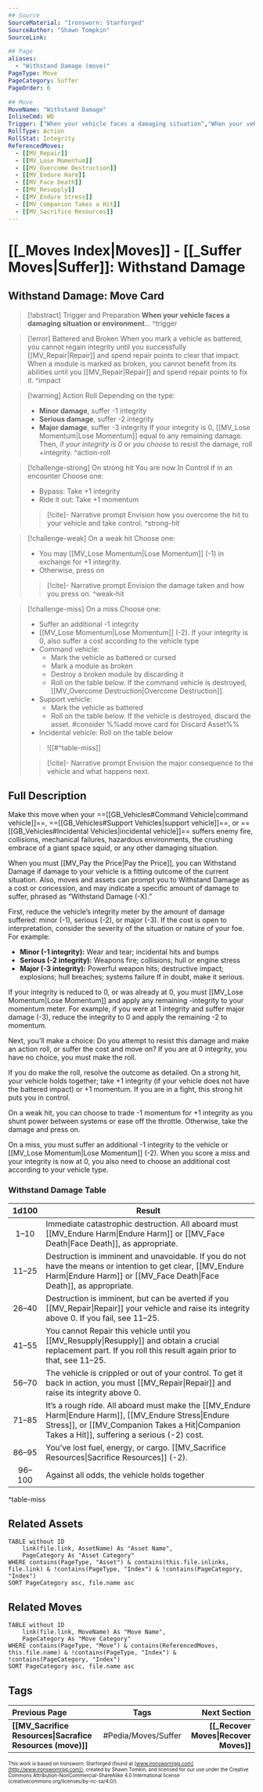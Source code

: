 ```yaml
---
## Source
SourceMaterial: "Ironsworn: Starforged"
SourceAuthor: "Shawn Tompkin"
SourceLink: 

## Page
aliases:
  - "Withstand Damage (move)"
PageType: Move
PageCategory: Suffer
PageOrder: 6

## Move
MoveName: "Withstand Damage"
InlineCmd: WD
Trigger: ["When your vehicle faces a damaging situation","When your vehicle faces damaging environment"]
RollType: Action
RollStat: Integrity
ReferencedMoves: 
  - [[MV_Repair]]
  - [[MV_Lose Momentum]]
  - [[MV_Overcome Destruction]]
  - [[MV_Endure Harm]]
  - [[MV_Face Death]]
  - [[MV_Resupply]]
  - [[MV_Endure Stress]]
  - [[MV_Companion Takes a Hit]]
  - [[MV_Sacrifice Resources]]
---
```

# [[_Moves Index|Moves]] - [[_Suffer Moves|Suffer]]: Withstand Damage
## Withstand Damage: Move Card
>[!abstract]  Trigger and Preparation
>**When your vehicle faces a damaging situation or environment**... ^trigger

> [!error] Battered and Broken
> When you mark a vehicle as battered, you cannot regain integrity until you successfully [[MV_Repair|Repair]] and spend repair points to clear that impact. 
> When a module is marked as broken, you cannot benefit from its abilities until you [[MV_Repair|Repair]] and spend repair points to fix it. ^impact

> [!warning] Action Roll
>  Depending on the type: 
>- **Minor damage**, suffer -1 integrity
>- **Serious damage**, suffer -2 integrity
>- **Major damage**, suffer -3 integrity
>If your integrity is 0, [[MV_Lose Momentum|Lose Momentum]] equal to any remaining damage. 
>Then, if *your integrity is 0* or *you choose* to resist the damage, roll +integrity. ^action-roll

> [!challenge-strong] On strong hit
> You are now In Control if in an encounter
>Choose one:
>-  Bypass: Take +1 integrity
>-  Ride it out: Take +1 momentum
> > [!cite]- Narrative prompt
> > Envision how you overcome the hit to your vehicle and take control. ^strong-hit

> [!challenge-weak] On a weak hit
> Choose one:
>- You may [[MV_Lose Momentum|Lose Momentum]] (-1) in exchange for +1 integrity.
>- Otherwise, press on
> > [!cite]- Narrative prompt
> > Envision the damage taken and how you press on. ^weak-hit

> [!challenge-miss] On a miss
> Choose one:
>- Suffer an additional -1 integrity
>- [[MV_Lose Momentum|Lose Momentum]] (-2). 
>If your integrity is 0, also suffer a cost according to the vehicle type
>- Command vehicle: 
>	- Mark the vehicle as battered or cursed
>	- Mark a module as broken
>	- Destroy a broken module by discarding it
>	- Roll on the table below. 
>If the command vehicle is destroyed, [[MV_Overcome Destruction|Overcome Destruction]].
>- Support vehicle: 
>	- Mark the vehicle as battered
>	- Roll on the table below.
>If the vehicle is destroyed, discard the asset. #consider %%add move card for Discard Asset%%
>- Incidental vehicle: Roll on the table below
> > ![[#^table-miss]]
>
> > [!cite]- Narrative prompt
> > Envision the major consequence to the vehicle and what happens next.

## Full Description
Make this move when your ==[[GB_Vehicles#Command Vehicle|command vehicle]]==, ==[[GB_Vehicles#Support Vehicles|support vehicle]]==, or ==[[GB_Vehicles#Incidental Vehicles|incidental vehicle]]== suffers enemy fire, collisions, mechanical failures, hazardous environments, the crushing embrace of a giant space squid, or any other damaging situation. 

When you must [[MV_Pay the Price|Pay the Price]], you can Withstand Damage if damage to your vehicle is a fitting outcome of the current situation. Also, moves and assets can prompt you to Withstand Damage as a cost or concession, and may indicate a specific amount of damage to suffer, phrased as “Withstand Damage (-X).” 

First, reduce the vehicle’s integrity meter by the amount of damage suffered: minor (-1), serious (-2), or major (-3). If the cost is open to interpretation, consider the severity of the situation or nature of your foe. For example: 
* **Minor (-1 integrity):** Wear and tear; incidental hits and bumps
* **Serious (-2 integrity):** Weapons fire; collisions; hull or engine stress
* **Major (-3 integrity):** Powerful weapon hits; destructive impact; explosions; hull breaches; systems failure
If in doubt, make it serious. 

If your integrity is reduced to 0, or was already at 0, you must [[MV_Lose Momentum|Lose Momentum]] and apply any remaining -integrity to your momentum meter. For example, if you were at 1 integrity and suffer major damage (-3), reduce the integrity to 0 and apply the remaining -2 to momentum. 

Next, you’ll make a choice: Do you attempt to resist this damage and make an action roll, or suffer the cost and move on? If you are at 0 integrity, you have no choice, you must make the roll. 

If you do make the roll, resolve the outcome as detailed. 
On a strong hit, your vehicle holds together; take +1 integrity (if your vehicle does not have the battered impact) or +1 momentum. If you are in a fight, this strong hit puts you in control. 

On a weak hit, you can choose to trade -1 momentum for +1 integrity as you shunt power between systems or ease off the throttle. Otherwise, take the damage and press on. 

On a miss, you must suffer an additional -1 integrity to the vehicle or [[MV_Lose Momentum|Lose Momentum]] (-2). When you score a miss and your integrity is now at 0, you also need to choose an additional cost according to your vehicle type.

### Withstand Damage Table
| 1d100 | Result |
|:---:| --- |
| 1–10 | Immediate catastrophic destruction. All aboard must [[MV_Endure Harm\|Endure Harm]] or [[MV_Face Death\|Face Death]], as appropriate. |
| 11–25 | Destruction is imminent and unavoidable. If you do not have the means or intention to get clear, [[MV_Endure Harm\|Endure Harm]] or [[MV_Face Death\|Face Death]], as appropriate. |
| 26–40 | Destruction is imminent, but can be averted if you [[MV_Repair\|Repair]] your vehicle and raise its integrity above 0. If you fail, see 11–25. |
| 41–55 | You cannot Repair this vehicle until you [[MV_Resupply\|Resupply]] and obtain a crucial replacement part. If you roll this result again prior to that, see 11–25. |
| 56–70 | The vehicle is crippled or out of your control. To get it back in action, you must [[MV_Repair\|Repair]] and raise its integrity above 0. |
| 71–85 | It’s a rough ride. All aboard must make the [[MV_Endure Harm\|Endure Harm]], [[MV_Endure Stress\|Endure Stress]], or [[MV_Companion Takes a Hit\|Companion Takes a Hit]], suffering a serious (-2) cost. |
| 86–95 | You’ve lost fuel, energy, or cargo. [[MV_Sacrifice Resources\|Sacrifice Resources]] (-2). |
| 96–100 | Against all odds, the vehicle holds together |
^table-miss

## Related Assets
```dataview
TABLE without ID
	link(file.link, AssetName) As "Asset Name",
	PageCategory As "Asset Category"
WHERE contains(PageType, "Asset") & contains(this.file.inlinks, file.link) & !contains(PageType, "Index") & !contains(PageCategory, "Index")
SORT PageCategory asc, file.name asc
```

## Related Moves
```dataview
TABLE without ID
	link(file.link, MoveName) As "Move Name",
	PageCategory As "Move Category"
WHERE contains(PageType, "Move") & contains(ReferencedMoves, this.file.name) & !contains(PageType, "Index") & !contains(PageCategory, "Index")
SORT PageCategory asc, file.name asc
```

## Tags
| Previous Page | Tags | Next Section |
|:--- |:---:| ---:|
| **[[MV_Sacrifice Resources\|Sacrafice Resources (move)]]** | #Pedia/Moves/Suffer | **[[_Recover Moves\|Recover Moves]]** |

<font size=-2>This work is based on Ironsworn: Starforged (found at [www.ironswornrpg.com](http://www.ironswornrpg.com)), created by Shawn Tomkin, and licensed for our use under the Creative Commons Attribution-NonCommercial-ShareAlike 4.0 International license  (creativecommons.org/licenses/by-nc-sa/4.0/).</font>